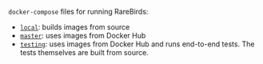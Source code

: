 `docker-compose` files for running RareBirds:

- [`local`](./local/): builds images from source
- [`master`](./master/): uses images from Docker Hub
- [`testing`](./testing/): uses images from Docker Hub and runs end-to-end tests. The tests themselves are built from source.
